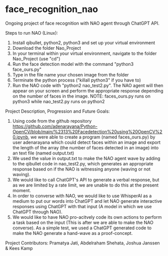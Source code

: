 # face_recognition_nao
Ongoing project of face recognition with NAO agent through ChatGPT API. 

Steps to run NAO (Linux):
1. Install qibullet, python2, python3 and set up your virtual environment
2. Download the folder Nao_Project
3. In your terminal within your virtual environment, navigate to the folder Nao_Project (use "cd")
4. Run the face detection model with the command "python3 face_ours.py"
5. Type in the file name your chosen image from the folder
6. Terminate the python process ("killall python3" if you have to)
7. Run the NAO code with "python2 nao_test2.py". The NAO agent will then appear on your screen and perform the appropriate response depending on the number of faces in the image. 
NOTE: faces_ours.py runs on python3 while nao_test2.py runs on python2

Project Description, Progression and Future Goals:
1. Using code from the github repository https://github.com/adenarayana/Python-OpenCV/blob/main/%2313%20Facedetection%20using%20OpenCV%20.ipynb, we were able to create a program (named faces_ours.py) by user adenarayana which could detect faces within an image and export the length of the array (the number of faces detected in an image) into an text file (named output.txt)
2. We used the value in output.txt to make the NAO agent wave by adding to the qibullet code in nao_test2.py, which generates an appropriate response based on if the NAO is witnessing anyone (waving or not waving). 
3. We would like to call ChatGPT's API to generate a verbal response, but as we are limited by a rate limit, we are unable to do this at the present moment.
4. In order to converse with NAO, we would like to use WhisperAI as a medium to put our words into ChatGPT and let NAO generate interactive responses using ChatGPT with that input (A model in which we use ChatGPT through NAO).
5. We would like to have NAO pro-acitvely code its own actions to perform a task based on the input (This is after we are able to make the NAO converse). As a simple test, we used a ChatGPT generated code to make the NAO generate a hand-wave as a proof-concept. 

Project Contributors: Pramatya Jati, Abdelraham Shehata, Joshua Janssen & Kees Kamp  
